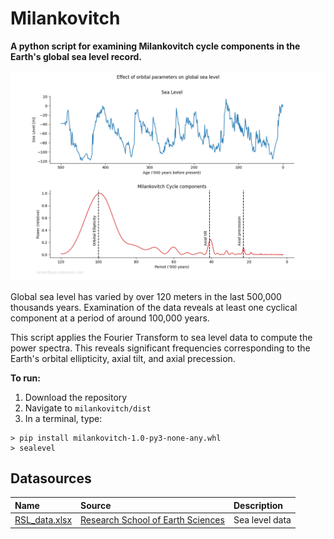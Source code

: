 # Milankovitch

**A python script for examining Milankovitch cycle components in the Earth's global sea level record.**

![output](milankovitch/milankovitch.png)

Global sea level has varied by over 120 meters in the last 500,000 thousands years. Examination of the data reveals
at least one cyclical component at a period of around 100,000 years.

This script applies the Fourier Transform to sea level data to compute the power spectra. This reveals significant
frequencies corresponding to the Earth's orbital ellipticity, axial tilt, and axial precession.

**To run:**

1. Download the repository
2. Navigate to `milankovitch/dist`
3. In a terminal, type:

```
> pip install milankovitch-1.0-py3-none-any.whl
> sealevel
```

## Datasources

| Name                                | Source                                                                                                                     | Description    |
|:------------------------------------|:---------------------------------------------------------------------------------------------------------------------------|:---------------|
| [RSL_data.xlsx](data/RSL_data.xlsx) | [Research School of Earth Sciences](https://github.com/ANU-RSES-Education/EMSC-4033/tree/master/Notebooks/StepByStep/Ex17) | Sea level data |